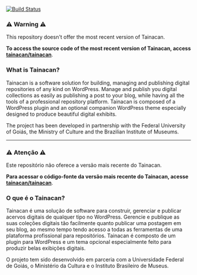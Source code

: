[![Build Status](https://travis-ci.org/medialab-ufg/tainacan.svg?branch=dev)](https://travis-ci.org/medialab-ufg/tainacan)

### ⚠️ Warning ⚠️ 

This repository doesn't offer the most recent version of Tainacan. 

**To access the source code of the most recent version of Tainacan, access [tainacan/tainacan](https://github.com/tainacan/tainacan)**.

### What is Tainacan?

Tainacan is a software solution for building, managing and publishing digital repositories of any kind on WordPress. Manage and publish you digital collections as easily as publishing a post to your blog, while having all the tools of a professional repository platform. Tainacan is composed of a WordPress plugin and an optional companion WordPress theme especially designed to produce beautiful digital exhibits.

The project has been developed in partnership with the Federal University of Goiás, 
the Ministry of Culture and the Brazilian Institute of Museums.

***

### ⚠️ Atenção ⚠️ 

Este repositório não oferece a versão mais recente do Tainacan.

**Para acessar o código-fonte da versão mais recente do Tainacan, acesse [tainacan/tainacan](https://github.com/tainacan/tainacan)**.

### O que é o Tainacan?

Tainacan é uma solução de software para construir, gerenciar e publicar acervos digitais de qualquer tipo no WordPress. Gerencie e publique as suas coleções digitais tão facilmente quanto publicar uma postagem em seu blog, ao mesmo tempo tendo acesso a todas as ferramentas de uma plataforma profissional para repositórios. Tainacan é composto de um plugin para WordPress e um tema opcional especialmente feito para produzir belas exibições digitais.

O projeto tem sido desenvolvido em parceria com a Universidade Federal de Goiás, o Ministério da Cultura e o Instituto Brasileiro de Museus.

